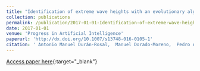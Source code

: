 ```yaml
---
title: "Identification of extreme wave heights with an evolutionary algorithm in combination with a likelihood-based segmentation"
collection: publications
permalink: /publication/2017-01-01-Identification-of-extreme-wave-heights-with-an-evolutionary-algorithm-in-combination-with-a-likelihood-based-segmentation
date: 2017-01-01
venue: 'Progress in Artificial Intelligence'
paperurl: 'http://dx.doi.org/10.1007/s13748-016-0105-1'
citation: ' Antonio Manuel Durán-Rosal,  Manuel Dorado-Moreno,  Pedro Antonio Gutiérrez,  César Hervás-Martínez, &quot;Identification of extreme wave heights with an evolutionary algorithm in combination with a likelihood-based segmentation.&quot; Progress in Artificial Intelligence, Vol. 6(1), 2017, pp. 59-66.'
---
```

[Access paper here](http://dx.doi.org/10.1007/s13748-016-0105-1){:target="_blank"}
